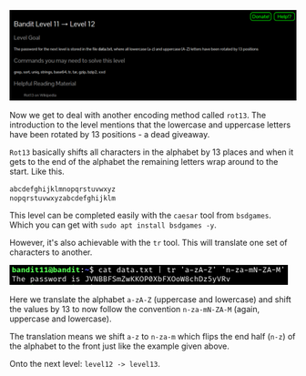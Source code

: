 ![bandit11_01.png](https://raw.githubusercontent.com/ToasterMouse/WriteupsAndCTFs/main/overthewire/bandit/images/bandit11_01.png)

Now we get to deal with another encoding method called `rot13`. The introduction to the level mentions that the lowercase and uppercase letters have been rotated by 13 positions - a dead giveaway.

`Rot13` basically shifts all characters in the alphabet by 13 places and when it gets to the end of the alphabet the remaining letters wrap around to the start. Like this.

```
abcdefghijklmnopqrstuvwxyz
nopqrstuvwxyzabcdefghijklm
```

This level can be completed easily with the `caesar` tool from `bsdgames`. Which you can get with `sudo apt install bsdgames -y`.

However, it's also achievable with the `tr` tool. This will translate one set of characters to another.

![bandit11_02.png](https://raw.githubusercontent.com/ToasterMouse/WriteupsAndCTFs/main/overthewire/bandit/images/bandit11_02.png)

Here we translate the alphabet `a-zA-Z` (uppercase and lowercase) and shift the values by 13 to now follow the convention `n-za-mN-ZA-M` (again, uppercase and lowercase). 

The translation means we shift `a-z` to `n-za-m` which flips the end half (`n-z`) of the alphabet to the front just like the example given above.

Onto the next level: `level12 -> level13`.

